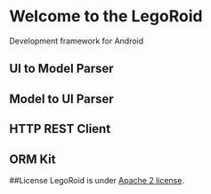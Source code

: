 # **Welcome to the LegoRoid**

Development framework for Android

## UI to Model Parser

## Model to UI Parser

## HTTP REST Client

## ORM Kit

##License
LegoRoid is under [Apache 2 license](http://www.apache.org/licenses/LICENSE-2.0.html).
